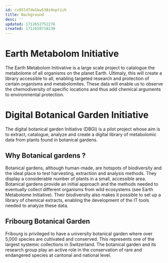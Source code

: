 ```yaml
---
id: cv95ld7dw1kw538z4npt1ih
title: Background
desc: ''
updated: 1712652752276
created: 1712650718230
---
```

# Earth Metabolom Initiative
The Earth Metabolom Initivative is a large scale project to catalogue the metabolome of all organisms on the planet Earth. Ultimaly, this will create a library accessible to all, enabling targeted research and protection of certain organisms and metabolomites. These data will enable us to observe the chemodiversity of specific locations and thus add chemical arguments to environmental protection.

# Digital Botanical Garden Initiative
The digital botanical garden Initiative (DBGI) is a pilot project whose aim is to extract, catalogue, analyze and create a digital library of metabolomic data from plants found in botanical gardens. 

## Why Botanical gardens ?
Botanical gardens, although human-made, are hotspots of biodiversity and the ideal place to test harvesting, extraction and analysis methods. They display a considerable number of plants in a small, accessible area. Botanical gardens provide an initial approach and the methods needed to eventually collect different organisms from wild ecosystems (see Earth Metabolome Initiative). Their biodiversity also makes it possible to set up a library of chemical extracts, enabling the development of the IT tools needed to analyze these data.

## Fribourg Botanical Garden
Fribourg is privileged to have a university botanical garden where over 5,000 species are cultivated and conserved. This represents one of the largest systemic collections in Switzerland. The botanical garden and its research group play an active role in the conservation of rare and endangered species at cantonal and national level.  




